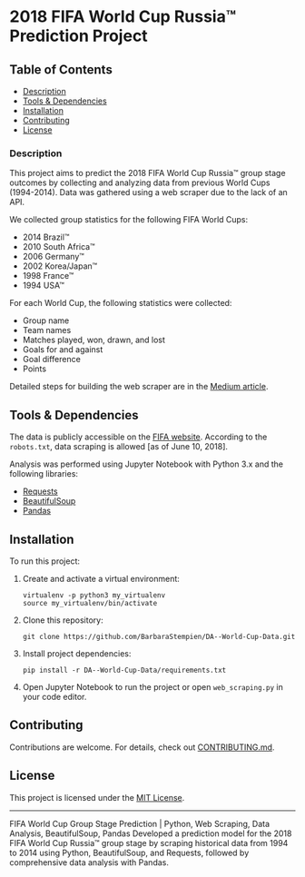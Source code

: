 # 2018 FIFA World Cup Russia™ Prediction Project

## Table of Contents

- [Description](#description)
- [Tools & Dependencies](#tools--dependencies)
- [Installation](#installation)
- [Contributing](#contributing)
- [License](#license)

### Description

This project aims to predict the 2018 FIFA World Cup Russia™ group stage outcomes by collecting and analyzing data from previous World Cups (1994-2014). Data was gathered using a web scraper due to the lack of an API.

We collected group statistics for the following FIFA World Cups:
- 2014 Brazil™
- 2010 South Africa™
- 2006 Germany™
- 2002 Korea/Japan™
- 1998 France™
- 1994 USA™

For each World Cup, the following statistics were collected:
- Group name
- Team names
- Matches played, won, drawn, and lost
- Goals for and against
- Goal difference
- Points

Detailed steps for building the web scraper are in the [Medium article](https://medium.com/ub-women-data-scholars/let-the-robot-do-your-work-web-scraping-with-python-9c147fb7690f).

## Tools & Dependencies

The data is publicly accessible on the [FIFA website](https://www.fifa.com/fifa-tournaments/statistics-and-records/worldcup/index.html). According to the `robots.txt`, data scraping is allowed [as of June 10, 2018].

Analysis was performed using Jupyter Notebook with Python 3.x and the following libraries:
- [Requests](http://docs.python-requests.org/en/master/)
- [BeautifulSoup](https://www.crummy.com/software/BeautifulSoup/)
- [Pandas](https://pandas.pydata.org/)

## Installation

To run this project:

1. Create and activate a virtual environment:
   ```shell
   virtualenv -p python3 my_virtualenv
   source my_virtualenv/bin/activate
   ```

2. Clone this repository:
   ```shell
   git clone https://github.com/BarbaraStempien/DA--World-Cup-Data.git
   ```

3. Install project dependencies:
   ```shell
   pip install -r DA--World-Cup-Data/requirements.txt
   ```

4. Open Jupyter Notebook to run the project or open `web_scraping.py` in your code editor.

## Contributing

Contributions are welcome. For details, check out [CONTRIBUTING.md](CONTRIBUTING.md).

## License

This project is licensed under the [MIT License](LICENSE).

---

FIFA World Cup Group Stage Prediction | Python, Web Scraping, Data Analysis, BeautifulSoup, Pandas
Developed a prediction model for the 2018 FIFA World Cup Russia™ group stage by scraping historical data from 1994 to 2014 using Python, BeautifulSoup, and Requests, followed by comprehensive data analysis with Pandas.